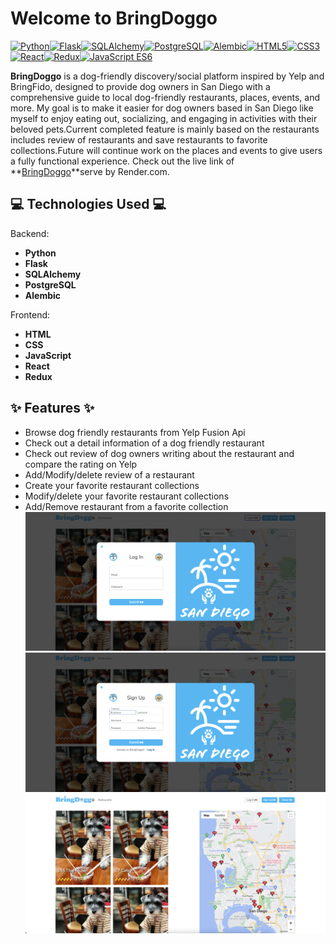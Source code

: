 # Welcome to BringDoggo

[![Python](https://img.shields.io/badge/-Python-3776AB?style=flat-square&logo=python&logoColor=white)](#)[![Flask](https://img.shields.io/badge/-Flask-000000?style=flat-square&logo=flask&logoColor=white)](#)[![SQLAlchemy](https://img.shields.io/badge/-SQLAlchemy-034f84?style=flat-square)](#)[![PostgreSQL](https://img.shields.io/badge/-PostgreSQL-336791?style=flat-square&logo=postgresql&logoColor=white)](#)[![Alembic](https://img.shields.io/badge/-Alembic-4479A1?style=flat-square)](#)[![HTML5](https://img.shields.io/badge/-HTML5-E34F26?style=flat-square&logo=html5&logoColor=white)](#)[![CSS3](https://img.shields.io/badge/-CSS3-1572B6?style=flat-square&logo=css3)](#)[![React](https://img.shields.io/badge/-React-61DAFB?style=flat-square&logo=react&logoColor=white)](#)[![Redux](https://img.shields.io/badge/-Redux-764ABC?style=flat-square&logo=redux&logoColor=white)](#)[![JavaScript ES6](https://img.shields.io/badge/-JavaScript%20ES6-F7DF1E?style=flat-square&logo=javascript&logoColor=white)](#)

**BringDoggo** is a dog-friendly discovery/social platform inspired by Yelp and BringFido, designed to provide dog owners in San Diego with a comprehensive guide to local dog-friendly restaurants, places, events, and more. My goal is to make it easier for dog owners based in San Diego like myself to enjoy eating out, socializing, and engaging in activities with their beloved pets.Current completed feature is mainly based on the restaurants includes review of restaurants and save restaurants to favorite collections.Future will continue work on the places and events to give users a fully functional experience. Check out the live link of **[BringDoggo](https://bringdoggo-project.onrender.com/)**serve by Render.com.

## :computer: Technologies Used :computer:

Backend:

- **Python**
- **Flask**
- **SQLAlchemy**
- **PostgreSQL**
- **Alembic**

Frontend:

- **HTML**
- **CSS**
- **JavaScript**
- **React**
- **Redux**

## :sparkles: Features :sparkles:

- Browse dog friendly restaurants from Yelp Fusion Api
- Check out a detail information of a dog friendly restaurant
- Check out review of dog owners writing about the restaurant and compare the rating on Yelp
- Add/Modify/delete review of a restaurant
- Create your favorite restaurant collections
- Modify/delete your favorite restaurant collections
- Add/Remove restaurant from a favorite collection
  ![login](./showcaseImage/login.png)
  ![signup](./showcaseImage/signup.png)
  ![main](./showcaseImage/main.png)
